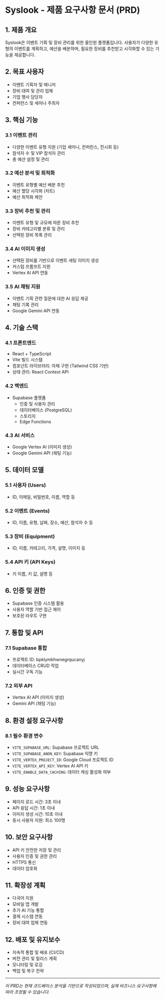 # Syslook - 제품 요구사항 문서 (PRD)

## 1. 제품 개요

Syslook은 이벤트 기획 및 장비 관리를 위한 올인원 플랫폼입니다. 사용자가 다양한 유형의 이벤트를 계획하고, 예산을 배분하며, 필요한 장비를 추천받고 시각화할 수 있는 기능을 제공합니다.

## 2. 목표 사용자

- 이벤트 기획자 및 매니저
- 장비 대여 및 관리 업체
- 기업 행사 담당자
- 컨퍼런스 및 세미나 주최자

## 3. 핵심 기능

### 3.1 이벤트 관리
- 다양한 이벤트 유형 지원 (기업 세미나, 컨퍼런스, 전시회 등)
- 참석자 수 및 VIP 참석자 관리
- 총 예산 설정 및 관리

### 3.2 예산 분석 및 최적화
- 이벤트 유형별 예산 배분 추천
- 예산 할당 시각화 (차트)
- 예산 최적화 제안

### 3.3 장비 추천 및 관리
- 이벤트 유형 및 규모에 따른 장비 추천
- 장비 카테고리별 분류 및 관리
- 선택된 장비 목록 관리

### 3.4 AI 이미지 생성
- 선택된 장비를 기반으로 이벤트 세팅 이미지 생성
- 커스텀 프롬프트 지원
- Vertex AI API 연동

### 3.5 AI 채팅 지원
- 이벤트 기획 관련 질문에 대한 AI 응답 제공
- 채팅 기록 관리
- Google Gemini API 연동

## 4. 기술 스택

### 4.1 프론트엔드
- React + TypeScript
- Vite 빌드 시스템
- 컴포넌트 라이브러리: 자체 구현 (Tailwind CSS 기반)
- 상태 관리: React Context API

### 4.2 백엔드
- Supabase 플랫폼
  - 인증 및 사용자 관리
  - 데이터베이스 (PostgreSQL)
  - 스토리지
  - Edge Functions

### 4.3 AI 서비스
- Google Vertex AI (이미지 생성)
- Google Gemini API (채팅 기능)

## 5. 데이터 모델

### 5.1 사용자 (Users)
- ID, 이메일, 비밀번호, 이름, 역할 등

### 5.2 이벤트 (Events)
- ID, 이름, 유형, 날짜, 장소, 예산, 참석자 수 등

### 5.3 장비 (Equipment)
- ID, 이름, 카테고리, 가격, 설명, 이미지 등

### 5.4 API 키 (API Keys)
- 키 이름, 키 값, 설명 등

## 6. 인증 및 권한

- Supabase 인증 시스템 활용
- 사용자 역할 기반 접근 제어
- 보호된 라우트 구현

## 7. 통합 및 API

### 7.1 Supabase 통합
- 프로젝트 ID: bpklymkhwnegrqucanyj
- 데이터베이스 CRUD 작업
- 실시간 구독 기능

### 7.2 외부 API
- Vertex AI API (이미지 생성)
- Gemini API (채팅 기능)

## 8. 환경 설정 요구사항

### 8.1 필수 환경 변수
- `VITE_SUPABASE_URL`: Supabase 프로젝트 URL
- `VITE_SUPABASE_ANON_KEY`: Supabase 익명 키
- `VITE_VERTEX_PROJECT_ID`: Google Cloud 프로젝트 ID
- `VITE_VERTEX_API_KEY`: Vertex AI API 키
- `VITE_ENABLE_DATA_CACHING`: 데이터 캐싱 활성화 여부

## 9. 성능 요구사항

- 페이지 로드 시간: 3초 이내
- API 응답 시간: 1초 이내
- 이미지 생성 시간: 10초 이내
- 동시 사용자 지원: 최소 100명

## 10. 보안 요구사항

- API 키 안전한 저장 및 관리
- 사용자 인증 및 권한 관리
- HTTPS 통신
- 데이터 암호화

## 11. 확장성 계획

- 다국어 지원
- 모바일 앱 개발
- 추가 AI 기능 통합
- 결제 시스템 연동
- 장비 대여 업체 연동

## 12. 배포 및 유지보수

- 지속적 통합 및 배포 (CI/CD)
- 버전 관리 및 릴리스 계획
- 모니터링 및 로깅
- 백업 및 복구 전략

---

*이 PRD는 현재 코드베이스 분석을 기반으로 작성되었으며, 실제 비즈니스 요구사항에 따라 조정될 수 있습니다.*
